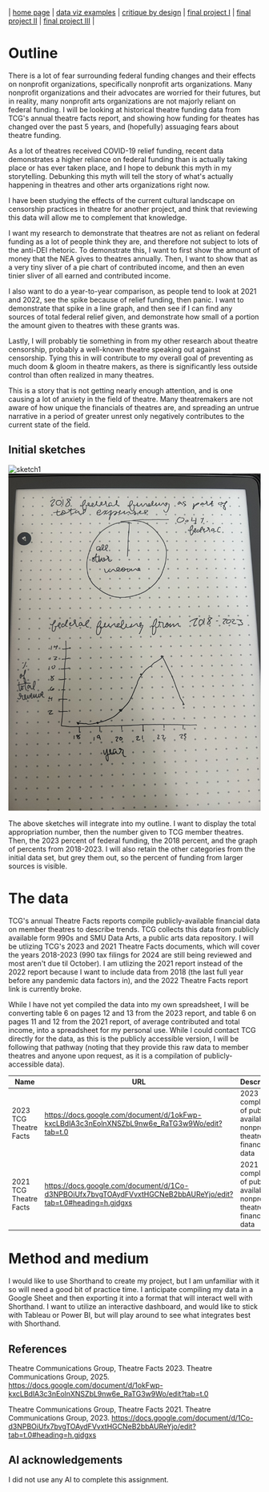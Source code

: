 | [home page](https://cmustudent.github.io/tswd-portfolio-templates/) | [data viz examples](dataviz-examples) | [critique by design](critique-by-design) | [final project I](final-project-part-one) | [final project II](final-project-part-two) | [final project III](final-project-part-three) |

# Outline

 There is a lot of fear surrounding federal funding changes and their effects on nonprofit organizations, specifically nonprofit arts organizations. Many nonprofit organizations and their advocates are worried for their futures, but in reality, many nonprofit arts organizations are not majorly reliant on federal funding. I will be looking at historical theatre funding data from TCG's annual theatre facts report, and showing how funding for theates has changed over the past 5 years, and (hopefully) assuaging fears about theatre funding.

 As a lot of theatres received COVID-19 relief funding, recent data demonstrates a higher reliance on federal funding than is actually taking place or has ever taken place, and I hope to debunk this myth in my storytelling. Debunking this myth will tell the story of what's actually happening in theatres and other arts organizations right now. 

I have been studying the effects of the current cultural landscape on censorship practices in theatre for another project, and think that reviewing this data will allow me to complement that knowledge. 

I want my research to demonstrate that theatres are not as reliant on federal funding as a lot of people think they are, and therefore not subject to lots of the anti-DEI rhetoric. To demonstrate this, I want to first show the amount of money that the NEA gives to theatres annually. Then, I want to show that as a very tiny sliver of a pie chart of contributed income, and then an even tinier sliver of all earned and contributed income. 

I also want to do a year-to-year comparison, as people tend to look at 2021 and 2022, see the spike because of relief funding, then panic. I want to demonstrate that spike in a line graph, and then see if I can find any sources of total federal relief given, and demonstrate how small of  a portion the amount given to theatres with these grants was. 

Lastly, I will probably tie something in from my other research about theatre censorship, probably a well-known theatre speaking out against censorship. Tying this in will contribute to my overall goal of preventing as much doom & gloom in theatre makers, as there is significantly less outside control than often realized in many theatres. 

This is a story that is not getting nearly enough attention, and is one causing a lot of anxiety in the field of theatre. Many theatremakers are not aware of how unique the financials of theatres are, and spreading an untrue narrative in a period of greater unrest only negatively contributes to the current state of the field.

## Initial sketches
![sketch1](IMG_3535.jpg)
![sketch2](IMG_3536.jpg)

The above sketches will integrate into my outline. I want to display the total appropriation number, then the number given to TCG member theatres. Then, the 2023 percent of federal funding, the 2018 percent, and the graph of percents from 2018-2023. I will also retain the other categories from the initial data set, but grey them out, so the percent of funding from larger sources is visible. 

# The data

TCG's annual Theatre Facts reports compile publicly-available financial data on member theatres to describe trends. TCG collects this data from publicly available form 990s and SMU Data Arts, a public arts data repository. I will be utlizing TCG's 2023 and 2021 Theatre Facts documents, which will cover the years 2018-2023 (990 tax filings for 2024 are still being reviewed and most aren't due til October). I am utlizing the 2021 report instead of the 2022 report because I want to include data from 2018 (the last full year before any pandemic data factors in), and the 2022 Theatre Facts report link is currently broke. 

While I have not yet compiled the data into my own spreadsheet, I will be converting table 6 on pages 12 and 13 from the 2023 report, and table 6 on pages 11 and 12 from the 2021 report, of average contributed and total income, into a spreadsheet for my personal use. While I could contact TCG directly for the data, as this is the publicly accessible version, I will be following that pathway (noting that they provide this raw data to member theatres and anyone upon request, as it is a compilation of publicly-accessible data). 

| Name | URL | Description |
|------|-----|-------------|
|   2023 TCG Theatre Facts   |  https://docs.google.com/document/d/1okFwp-kxcLBdlA3c3nEolnXNSZbL9nw6e_RaTG3w9Wo/edit?tab=t.0   | 2023 compliation of publicly-available nonprofit theatre finance data |
|   2021 TCG Theatre Facts   |  https://docs.google.com/document/d/1Co-d3NPBOiUfx7bvgTOAydFVvxtHGCNeB2bbAUReYjo/edit?tab=t.0#heading=h.gjdgxs  | 2021 compliation of publicly-available nonprofit theatre finance data |

# Method and medium

I would like to use Shorthand to create my project, but I am unfamiliar with it so will need a good bit of practice time. I anticipate compiling my data in a Google Sheet and then exporting it into a format that will interact well with Shorthand. I want to utilize an interactive dashboard, and would like to stick with Tableau or Power BI, but will play around to see what integrates best with Shorthand. 

## References
Theatre Communications Group, Theatre Facts 2023. Theatre Communications Group, 2025. https://docs.google.com/document/d/1okFwp-kxcLBdlA3c3nEolnXNSZbL9nw6e_RaTG3w9Wo/edit?tab=t.0

Theatre Communications Group, Theatre Facts 2021. Theatre Communications Group, 2023. https://docs.google.com/document/d/1Co-d3NPBOiUfx7bvgTOAydFVvxtHGCNeB2bbAUReYjo/edit?tab=t.0#heading=h.gjdgxs


## AI acknowledgements
I did not use any AI to complete this assignment. 

